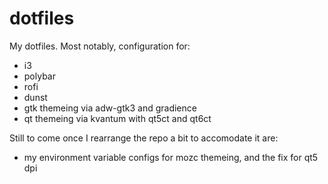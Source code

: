 # dotfiles
My dotfiles. Most notably, configuration for:
- i3
- polybar
- rofi
- dunst
- gtk themeing via adw-gtk3 and gradience
- qt themeing via kvantum with qt5ct and qt6ct


Still to come once I rearrange the repo a bit to accomodate it are:
- my environment variable configs for mozc themeing, and the fix for qt5 dpi